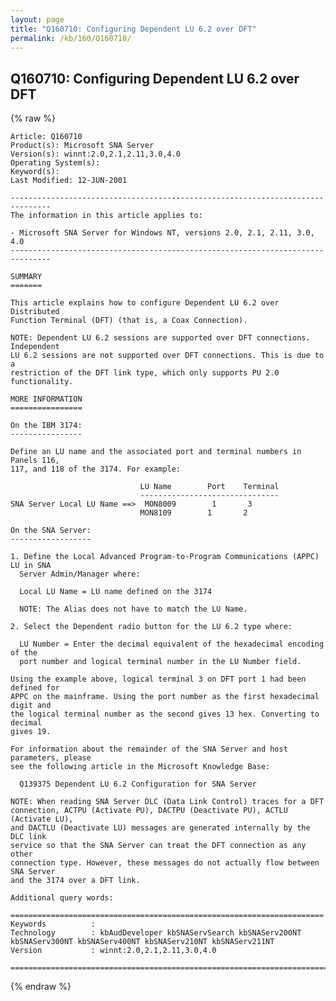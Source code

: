 ```yaml
---
layout: page
title: "Q160710: Configuring Dependent LU 6.2 over DFT"
permalink: /kb/160/Q160710/
---
```


## Q160710: Configuring Dependent LU 6.2 over DFT

{% raw %}

	Article: Q160710
	Product(s): Microsoft SNA Server
	Version(s): winnt:2.0,2.1,2.11,3.0,4.0
	Operating System(s): 
	Keyword(s): 
	Last Modified: 12-JUN-2001
	
	-------------------------------------------------------------------------------
	The information in this article applies to:
	
	- Microsoft SNA Server for Windows NT, versions 2.0, 2.1, 2.11, 3.0, 4.0 
	-------------------------------------------------------------------------------
	
	SUMMARY
	=======
	
	This article explains how to configure Dependent LU 6.2 over Distributed
	Function Terminal (DFT) (that is, a Coax Connection).
	
	NOTE: Dependent LU 6.2 sessions are supported over DFT connections. Independent
	LU 6.2 sessions are not supported over DFT connections. This is due to a
	restriction of the DFT link type, which only supports PU 2.0 functionality.
	
	MORE INFORMATION
	================
	
	On the IBM 3174:
	----------------
	
	Define an LU name and the associated port and terminal numbers in Panels 116,
	117, and 118 of the 3174. For example:
	
	                             LU Name        Port    Terminal
	                             -------------------------------
	SNA Server Local LU Name ==>  MON8009        1       3
	                             MON8109        1       2
	
	On the SNA Server:
	------------------
	
	1. Define the Local Advanced Program-to-Program Communications (APPC) LU in SNA
	  Server Admin/Manager where:
	
	  Local LU Name = LU name defined on the 3174
	
	  NOTE: The Alias does not have to match the LU Name.
	
	2. Select the Dependent radio button for the LU 6.2 type where:
	
	  LU Number = Enter the decimal equivalent of the hexadecimal encoding of the
	  port number and logical terminal number in the LU Number field.
	
	Using the example above, logical terminal 3 on DFT port 1 had been defined for
	APPC on the mainframe. Using the port number as the first hexadecimal digit and
	the logical terminal number as the second gives 13 hex. Converting to decimal
	gives 19.
	
	For information about the remainder of the SNA Server and host parameters, please
	see the following article in the Microsoft Knowledge Base:
	
	  Q139375 Dependent LU 6.2 Configuration for SNA Server
	
	NOTE: When reading SNA Server DLC (Data Link Control) traces for a DFT
	connection, ACTPU (Activate PU), DACTPU (Deactivate PU), ACTLU (Activate LU),
	and DACTLU (Deactivate LU) messages are generated internally by the DLC link
	service so that the SNA Server can treat the DFT connection as any other
	connection type. However, these messages do not actually flow between SNA Server
	and the 3174 over a DFT link.
	
	Additional query words:
	
	======================================================================
	Keywords          :  
	Technology        : kbAudDeveloper kbSNAServSearch kbSNAServ200NT kbSNAServ300NT kbSNAServ400NT kbSNAServ210NT kbSNAServ211NT
	Version           : winnt:2.0,2.1,2.11,3.0,4.0
	
	=============================================================================
	

{% endraw %}
